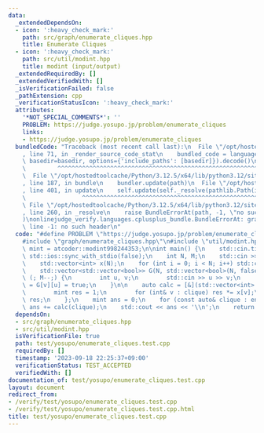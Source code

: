 ```yaml
---
data:
  _extendedDependsOn:
  - icon: ':heavy_check_mark:'
    path: src/graph/enumerate_cliques.hpp
    title: Enumerate Cliques
  - icon: ':heavy_check_mark:'
    path: src/util/modint.hpp
    title: modint (input/output)
  _extendedRequiredBy: []
  _extendedVerifiedWith: []
  _isVerificationFailed: false
  _pathExtension: cpp
  _verificationStatusIcon: ':heavy_check_mark:'
  attributes:
    '*NOT_SPECIAL_COMMENTS*': ''
    PROBLEM: https://judge.yosupo.jp/problem/enumerate_cliques
    links:
    - https://judge.yosupo.jp/problem/enumerate_cliques
  bundledCode: "Traceback (most recent call last):\n  File \"/opt/hostedtoolcache/Python/3.12.5/x64/lib/python3.12/site-packages/onlinejudge_verify/documentation/build.py\"\
    , line 71, in _render_source_code_stat\n    bundled_code = language.bundle(stat.path,\
    \ basedir=basedir, options={'include_paths': [basedir]}).decode()\n          \
    \         ^^^^^^^^^^^^^^^^^^^^^^^^^^^^^^^^^^^^^^^^^^^^^^^^^^^^^^^^^^^^^^^^^^^^^^^^^^^^^^^^^\n\
    \  File \"/opt/hostedtoolcache/Python/3.12.5/x64/lib/python3.12/site-packages/onlinejudge_verify/languages/cplusplus.py\"\
    , line 187, in bundle\n    bundler.update(path)\n  File \"/opt/hostedtoolcache/Python/3.12.5/x64/lib/python3.12/site-packages/onlinejudge_verify/languages/cplusplus_bundle.py\"\
    , line 401, in update\n    self.update(self._resolve(pathlib.Path(included), included_from=path))\n\
    \                ^^^^^^^^^^^^^^^^^^^^^^^^^^^^^^^^^^^^^^^^^^^^^^^^^^^^^^^^^\n \
    \ File \"/opt/hostedtoolcache/Python/3.12.5/x64/lib/python3.12/site-packages/onlinejudge_verify/languages/cplusplus_bundle.py\"\
    , line 260, in _resolve\n    raise BundleErrorAt(path, -1, \"no such header\"\
    )\nonlinejudge_verify.languages.cplusplus_bundle.BundleErrorAt: graph/enumerate_cliques.hpp:\
    \ line -1: no such header\n"
  code: "#define PROBLEM \"https://judge.yosupo.jp/problem/enumerate_cliques\"\n\n\
    #include \"graph/enumerate_cliques.hpp\"\n#include \"util/modint.hpp\"\n\nusing\
    \ mint = atcoder::modint998244353;\n\nint main() {\n    std::cin.tie(0);\n   \
    \ std::ios::sync_with_stdio(false);\n    int N, M;\n    std::cin >> N >> M;\n\
    \    std::vector<int> x(N);\n    for (int i = 0; i < N; i++) std::cin >> x[i];\n\
    \    std::vector<std::vector<bool>> G(N, std::vector<bool>(N, false));\n    for\
    \ (; M--;) {\n        int u, v;\n        std::cin >> u >> v;\n        G[u][v]\
    \ = G[v][u] = true;\n    }\n\n    auto calc = [&](std::vector<int> clique) {\n\
    \        mint res = 1;\n        for (int& v : clique) res *= x[v];\n        return\
    \ res;\n    };\n    mint ans = 0;\n    for (const auto& clique : enumerate_cliques(G))\
    \ ans += calc(clique);\n    std::cout << ans << '\\n';\n    return 0;\n}"
  dependsOn:
  - src/graph/enumerate_cliques.hpp
  - src/util/modint.hpp
  isVerificationFile: true
  path: test/yosupo/enumerate_cliques.test.cpp
  requiredBy: []
  timestamp: '2023-09-18 22:25:37+09:00'
  verificationStatus: TEST_ACCEPTED
  verifiedWith: []
documentation_of: test/yosupo/enumerate_cliques.test.cpp
layout: document
redirect_from:
- /verify/test/yosupo/enumerate_cliques.test.cpp
- /verify/test/yosupo/enumerate_cliques.test.cpp.html
title: test/yosupo/enumerate_cliques.test.cpp
---
```

